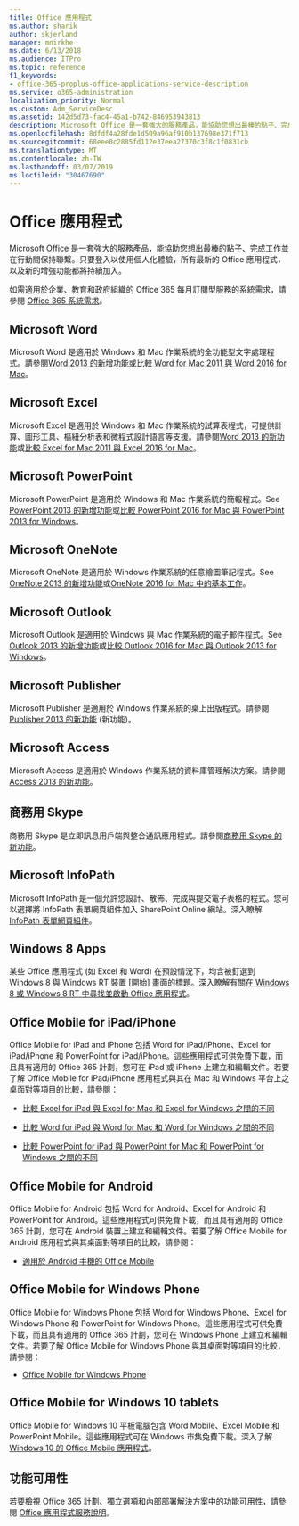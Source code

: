 ```yaml
---
title: Office 應用程式
ms.author: sharik
author: skjerland
manager: mnirkhe
ms.date: 6/13/2018
ms.audience: ITPro
ms.topic: reference
f1_keywords:
- office-365-proplus-office-applications-service-description
ms.service: o365-administration
localization_priority: Normal
ms.custom: Adm_ServiceDesc
ms.assetid: 142d5d73-fac4-45a1-b742-846953943813
description: Microsoft Office 是一套強大的服務產品，能協助您想出最棒的點子、完成工作並在行動間保持聯繫。只要登入以使用個人化體驗，所有最新的 Office 應用程式，以及新的增強功能都將持續加入。
ms.openlocfilehash: 8dfdf4a28fde1d509a96af910b137698e371f713
ms.sourcegitcommit: 68eee0c2885fd112e37eea27370c3f8c1f0831cb
ms.translationtype: MT
ms.contentlocale: zh-TW
ms.lasthandoff: 03/07/2019
ms.locfileid: "30467690"
---
```

# <a name="office-applications"></a>Office 應用程式

Microsoft Office 是一套強大的服務產品，能協助您想出最棒的點子、完成工作並在行動間保持聯繫。只要登入以使用個人化體驗，所有最新的 Office 應用程式，以及新的增強功能都將持續加入。 
  
如需適用於企業、教育和政府組織的 Office 365 每月訂閱型服務的系統需求，請參閱 [Office 365 系統需求](https://products.office.com/office-system-requirements/#Office365forBEG)。
  
## <a name="microsoft-word"></a>Microsoft Word
<a name="bkmk_Word"> </a>

Microsoft Word 是適用於 Windows 和 Mac 作業系統的全功能型文字處理程式。請參閱[Word 2013 的新增功能](http://go.microsoft.com/fwlink/p/?LinkId=271679)或[比較 Word for Mac 2011 與 Word 2016 for Mac](https://support.office.com/en-us/article/Compare-Word-for-Mac-2011-with-Word-2016-for-Mac-ac41aed9-3d23-48de-8474-31515e29c48c)。
  
## <a name="microsoft-excel"></a>Microsoft Excel
<a name="bkmk_Excel"> </a>

Microsoft Excel 是適用於 Windows 和 Mac 作業系統的試算表程式，可提供計算、圖形工具、樞紐分析表和微程式設計語言等支援。請參閱[Word 2013 的新功能](http://go.microsoft.com/fwlink/p/?LinkId=271680)或[比較 Excel for Mac 2011 與 Excel 2016 for Mac](https://support.office.com/en-us/article/Compare-Excel-for-Mac-2011-with-Excel-2016-for-Mac-602a6c30-e6a6-47c5-9e0d-b16af397427a)。
  
## <a name="microsoft-powerpoint"></a>Microsoft PowerPoint
<a name="bkmk_PowerPoint"> </a>

Microsoft PowerPoint 是適用於 Windows 和 Mac 作業系統的簡報程式。See [PowerPoint 2013 的新增功能](http://go.microsoft.com/fwlink/p/?LinkId=271681)或[比較 PowerPoint 2016 for Mac 與 PowerPoint 2013 for Windows](https://support.office.com/en-us/article/Compare-PowerPoint-2016-for-Mac-with-PowerPoint-2013-for-Windows-desktop-902a52c1-553b-422f-a317-6bd75529659c?ui=en-US&amp;rs=en-US&amp;ad=US)。
  
## <a name="microsoft-onenote"></a>Microsoft OneNote
<a name="bkmk_OneNote"> </a>

Microsoft OneNote 是適用於 Windows 作業系統的任意繪圖筆記程式。See [OneNote 2013 的新增功能](http://go.microsoft.com/fwlink/p/?LinkId=271682)或[OneNote 2016 for Mac 中的基本工作](https://support.office.com/en-US/article/Basic-tasks-in-OneNote-2016-for-Mac-0206acf2-77da-42ab-a2e8-b69ae450f6a0)。
  
## <a name="microsoft-outlook"></a>Microsoft Outlook
<a name="bkmk_Outlook"> </a>

Microsoft Outlook 是適用於 Windows 與 Mac 作業系統的電子郵件程式。See [Outlook 2013 的新增功能](http://go.microsoft.com/fwlink/p/?LinkId=271683)或[比較 Outlook 2016 for Mac 與 Outlook 2013 for Windows](https://support.office.com/en-us/article/Compare-Outlook-2016-for-Mac-with-Outlook-2013-for-Windows-bd54cb79-d367-4c2f-89c7-3e5d16618f87)。
  
## <a name="microsoft-publisher"></a>Microsoft Publisher
<a name="bkmk_Publisher"> </a>

Microsoft Publisher 是適用於 Windows 作業系統的桌上出版程式。請參閱 [Publisher 2013 的新功能](http://go.microsoft.com/fwlink/p/?LinkId=271684) (新功能)。
  
## <a name="microsoft-access"></a>Microsoft Access
<a name="bkmk_Access"> </a>

Microsoft Access 是適用於 Windows 作業系統的資料庫管理解決方案。請參閱 [Access 2013 的新功能](http://go.microsoft.com/fwlink/p/?LinkId=271685)。
  
## <a name="skype-for-business"></a>商務用 Skype
<a name="bkmk_Lync"> </a>

商務用 Skype 是立即訊息用戶端與整合通訊應用程式。請參閱[商務用 Skype 的新功能](http://go.microsoft.com/fwlink/p/?LinkId=271686)。
  
## <a name="microsoft-infopath"></a>Microsoft InfoPath
<a name="bkmk_InfoPath"> </a>

Microsoft InfoPath 是一個允許您設計、散佈、完成與提交電子表格的程式。您可以選擇將 InfoPath 表單網頁組件加入 SharePoint Online 網站。深入瞭解 [InfoPath 表單網頁組件](http://go.microsoft.com/fwlink/p/?LinkId=271687)。
  
## <a name="windows-8-apps"></a>Windows 8 Apps
<a name="bkmkWin8Apps"> </a>

某些 Office 應用程式 (如 Excel 和 Word) 在預設情況下，均含被釘選到 Windows 8 與 Windows RT 裝置 [開始] 畫面的標題。深入瞭解有關[在 Windows 8 或 Windows 8 RT 中尋找並啟動 Office 應用程式](http://go.microsoft.com/fwlink/p/?LinkId=271688)。
  
## <a name="office-mobile-for-ipadiphone"></a>Office Mobile for iPad/iPhone
<a name="BKMK_Office_for_iPad"> </a>

Office Mobile for iPad and iPhone 包括 Word for iPad/iPhone、Excel for iPad/iPhone 和 PowerPoint for iPad/iPhone。這些應用程式可供免費下載，而且具有適用的 Office 365 計劃，您可在 iPad 或 iPhone 上建立和編輯文件。若要了解 Office Mobile for iPad/iPhone 應用程式與其在 Mac 和 Windows 平台上之桌面對等項目的比較，請參閱：
  
- [比較 Excel for iPad 與 Excel for Mac 和 Excel for Windows 之間的不同](http://go.microsoft.com/fwlink/p/?LinkId=507543)
    
- [比較 Word for iPad 與 Word for Mac 和 Word for Windows 之間的不同](http://go.microsoft.com/fwlink/p/?LinkId=507544)
    
- [比較 PowerPoint for iPad 與 PowerPoint for Mac 和 PowerPoint for Windows 之間的不同](http://go.microsoft.com/fwlink/p/?LinkId=507545)
    
## <a name="office-mobile-for-android"></a>Office Mobile for Android
<a name="BKMK_Office_for_Android"> </a>

Office Mobile for Android 包括 Word for Android、Excel for Android 和 PowerPoint for Android。這些應用程式可供免費下載，而且具有適用的 Office 365 計劃，您可在 Android 裝置上建立和編輯文件。若要了解 Office Mobile for Android 應用程式與其桌面對等項目的比較，請參閱：
  
- [適用於 Android 手機的 Office Mobile](https://support.office.com/en-us/article/Office-Mobile-for-Android-phones-ee598133-59d1-43c3-b47c-aac3f2d9a605?ui=en-US&amp;rs=en-US&amp;ad=US)
    
## <a name="office-mobile-for-windows-phone"></a>Office Mobile for Windows Phone
<a name="BKMK_Office_for_WindowsPhone"> </a>

Office Mobile for Windows Phone 包括 Word for Windows Phone、Excel for Windows Phone 和 PowerPoint for Windows Phone。這些應用程式可供免費下載，而且具有適用的 Office 365 計劃，您可在 Windows Phone 上建立和編輯文件。若要了解 Office Mobile for Windows Phone 與其桌面對等項目的比較，請參閱：
  
- [Office Mobile for Windows Phone](https://support.office.com/en-us/article/Office-Mobile-for-Windows-Phone-011b83c4-0d5f-4ea8-bbbe-2ed0d76dc69c?ui=en-US&amp;rs=en-US&amp;ad=US)
    
## <a name="office-mobile-for-windows-10-tablets"></a>Office Mobile for Windows 10 tablets
<a name="BKMK_Office_for_WindowsPhone"> </a>

Office Mobile for Windows 10 平板電腦包含 Word Mobile、Excel Mobile 和 PowerPoint Mobile。這些應用程式可在 Windows 市集免費下載。深入了解 [Windows 10 的 Office Mobile 應用程式](https://blogs.office.com/2015/07/29/office-mobile-apps-for-windows-10-are-here/)。
  
## <a name="feature-availability"></a>功能可用性
<a name="BKMK_Office_for_WindowsPhone"> </a>

若要檢視 Office 365 計劃、獨立選項和內部部署解決方案中的功能可用性，請參閱 [Office 應用程式服務說明](office-applications-service-description.md)。
  

